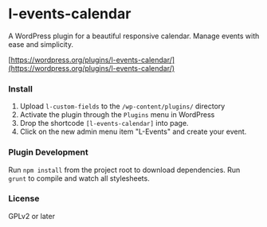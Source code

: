 # l-events-calendar

A WordPress plugin for a beautiful responsive calendar. Manage events with ease and simplicity.

[https://wordpress.org/plugins/l-events-calendar/](https://wordpress.org/plugins/l-events-calendar/)

### Install

1. Upload `l-custom-fields` to the `/wp-content/plugins/` directory
2. Activate the plugin through the `Plugins` menu in WordPress
3. Drop the shortcode `[l-events-calendar]` into page.
4. Click on the new admin menu item "L-Events" and create your event.

### Plugin Development

Run `npm install` from the project root to download dependencies. Run `grunt` to compile and watch all stylesheets.

### License

GPLv2 or later
